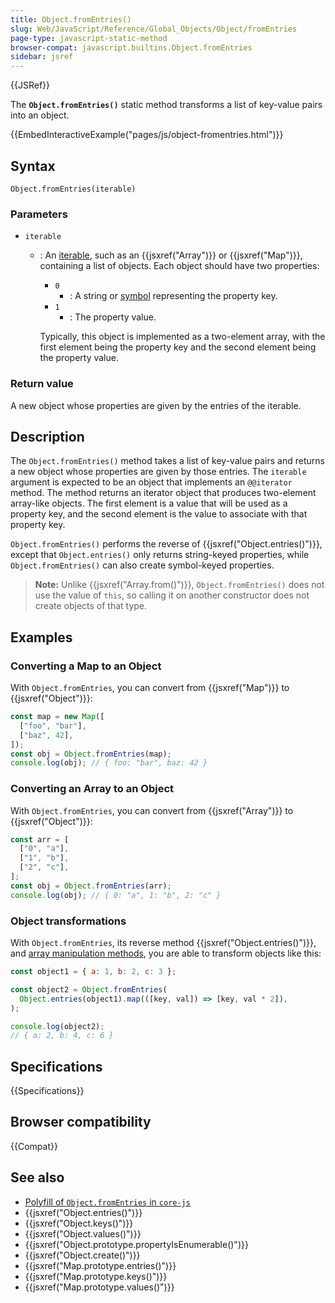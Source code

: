 ```yaml
---
title: Object.fromEntries()
slug: Web/JavaScript/Reference/Global_Objects/Object/fromEntries
page-type: javascript-static-method
browser-compat: javascript.builtins.Object.fromEntries
sidebar: jsref
---
```


{{JSRef}}

The **`Object.fromEntries()`** static method transforms a list of key-value pairs into an object.

{{EmbedInteractiveExample("pages/js/object-fromentries.html")}}

## Syntax

```js-nolint
Object.fromEntries(iterable)
```

### Parameters

- `iterable`

  - : An [iterable](/en-US/docs/Web/JavaScript/Reference/Iteration_protocols#the_iterable_protocol), such as an {{jsxref("Array")}} or {{jsxref("Map")}}, containing a list of objects. Each object should have two properties:

    - `0`
      - : A string or [symbol](/en-US/docs/Web/JavaScript/Reference/Global_Objects/Symbol) representing the property key.
    - `1`
      - : The property value.

    Typically, this object is implemented as a two-element array, with the first element being the property key and the second element being the property value.

### Return value

A new object whose properties are given by the entries of the iterable.

## Description

The `Object.fromEntries()` method takes a list of key-value pairs and returns a new object whose properties are given by those entries. The `iterable` argument is expected to be an object that implements an `@@iterator` method. The method returns an iterator object that produces two-element array-like objects. The first element is a value that will be used as a property key, and the second element is the value to associate with that property key.

`Object.fromEntries()` performs the reverse of {{jsxref("Object.entries()")}}, except that `Object.entries()` only returns string-keyed properties, while `Object.fromEntries()` can also create symbol-keyed properties.

> **Note:** Unlike {{jsxref("Array.from()")}}, `Object.fromEntries()` does not use the value of `this`, so calling it on another constructor does not create objects of that type.

## Examples

### Converting a Map to an Object

With `Object.fromEntries`, you can convert from {{jsxref("Map")}} to {{jsxref("Object")}}:

```js
const map = new Map([
  ["foo", "bar"],
  ["baz", 42],
]);
const obj = Object.fromEntries(map);
console.log(obj); // { foo: "bar", baz: 42 }
```

### Converting an Array to an Object

With `Object.fromEntries`, you can convert from {{jsxref("Array")}} to {{jsxref("Object")}}:

```js
const arr = [
  ["0", "a"],
  ["1", "b"],
  ["2", "c"],
];
const obj = Object.fromEntries(arr);
console.log(obj); // { 0: "a", 1: "b", 2: "c" }
```

### Object transformations

With `Object.fromEntries`, its reverse method {{jsxref("Object.entries()")}}, and [array manipulation methods](/en-US/docs/Web/JavaScript/Reference/Global_Objects/Array#instance_methods), you are able to transform objects like this:

```js
const object1 = { a: 1, b: 2, c: 3 };

const object2 = Object.fromEntries(
  Object.entries(object1).map(([key, val]) => [key, val * 2]),
);

console.log(object2);
// { a: 2, b: 4, c: 6 }
```

## Specifications

{{Specifications}}

## Browser compatibility

{{Compat}}

## See also

- [Polyfill of `Object.fromEntries` in `core-js`](https://github.com/zloirock/core-js#ecmascript-object)
- {{jsxref("Object.entries()")}}
- {{jsxref("Object.keys()")}}
- {{jsxref("Object.values()")}}
- {{jsxref("Object.prototype.propertyIsEnumerable()")}}
- {{jsxref("Object.create()")}}
- {{jsxref("Map.prototype.entries()")}}
- {{jsxref("Map.prototype.keys()")}}
- {{jsxref("Map.prototype.values()")}}
